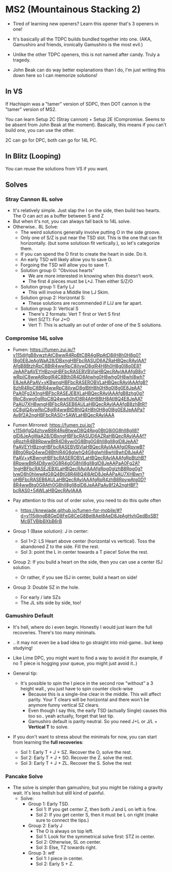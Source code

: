 # MS2 (Mountainous Stacking 2)
- Tired of learning new openers? Learn this opener that's 3 openers in one!
- It's basically all the TDPC builds bundled together into one. (AKA, Gamushiro and friends, ironically Gamushiro is the most evil.)
- Unlike the other TDPC openers, this is not named after candy. Truly a tragedy.

- John Beak can do way better explanations than I do, I'm just writing this down here so I can memorize solutions!

## In VS
If Hachispin was a "tamer" version of SDPC, then DOT cannon is the "tamer" version of MS2.

You can learn Setup 2C (Stray cannon) + Setup 2E (Compromise. Seems to be absent from John Beak at the moment).
Basically, this means if you can't build one, you can use the other.

2C can go for DPC, both can go for 14L PC.

## In Blitz (Looping)
You can reuse the solutions from VS if you want.

## Solves

### Stray Cannon 8L solve
- It's relatively simple. Just slap the I on the side, then build two hearts. The O can act as a buffer between S and Z
- But when it's not, you can always fall back to 14L solve.
- Otherwise.. 8L Solve:
    - The weird solutions generally involve putting O in the side groove.
    - Only one of S/Z is put near the TSD slot. This is the one that can fit horizontally. (but some solutiosn fit vertically.), so let's categorize them.
    - If you can spend the O first to create the heart in side. Do it.
    - An early TSD will likely allow you to save O.
    - Forgoing the TSD will allow you to save T.
    - Solution group 0: "Obvious hearts"
        - We are more interested in knowing when this doesn't work.
        - The first 4 pieces must be L+J. Then either S/Z/O
    - Solution group 1: Early LJ
        - This will involve a Middle line LJ Skim.
    - Solution group 2: Horizontal S:
        - These solutions are recommended if L/J are far apart.
    - Solution group 3: Vertical S
        - There's 2 formats: Vert T first or Vert S first
        - Vert S(ZT): For J+O
        - Vert T: This is actually an out of order of one of the S solutions.

### Compromise 14L solve
- Fumen: https://fumen.zui.jp/?v115@fgB8ywzhAtC8wwR4RpBtC8R4glRpAtD8ilH8h0H8g0?I8g0E8JeAgWaA28/DBxngHBFbcRASUD6AZRaHBQecRAylAA?AfgB8BtzhRpC8BtR4wwRpC8ilywD8glR4H8h0H8g0I8g0E8?JeAAPaAVEYHBzngHBFbcRASEBVBVIaHBQecRAylAAAfgB8y?wRpilC8wwAtRpglR4C8Bth0R4D8Atwhg0H8whg0H8whI8wh?E8JeAAPaAV+vKBwngHBFbcRASEROBVLaHBQecRAylAAAfgB?8zhR4RpC8BtR4wwRpC8ilywD8glBtH8h0H8g0I8g0E8JeAA?PaA0Fg2A1ngHBFbcRASEJEBXLaHBQecRAylAAAfgB8zhg0g?lRpC8ywg0glRpC8Q4wwh0hlD8R4AtH8BtH8AtI8Q4E8JeAA?PaAU7XHBwngHBFbcRASEB6AULaHBQecRAylAAAfgB8zhBtR?pC8glQ4ywRpC8glR4wwBtD8hlQ4H8h0H8g0I8g0E8JeAAPa?Ay8f2A2ngHBFbcRAS0+5AWLaHBQecRAylAAA

- Fumen Mirrored: https://fumen.zui.jp/?v115@fgQ4zhywB8R4RpBtwwD8Q4Rpg0BtG8i0G8hlI8glI8?glD8JeAgWaA28/DBxngHBFbcRASUD6AZRaHBQecRAylAAAf?gRpzhR4B8RpwwBtR4D8ywi0G8Btg0G8hlI8glI8glD8JeAA?PaAVEYHBzngHBFbcRASEBVBVIaHBQecRAylAAAfgi0RpywB?8Btg0RpQ4wwD8BthlR4G8glwhQ4G8glwhI8whI8whD8JeAA?PaAV+vKBwngHBFbcRASEROBVLaHBQecRAylAAAfgRpBtzhB?8RpwwBtR4D8ywi0G8R4g0G8hlI8glI8glD8JeAAPaA0Fg2A?1ngHBFbcRASEJEBXLaHBQecRAylAAAfgRpg0glzhB8Rpg0g?lywD8h0hlwwAtG8Q4BtG8R4I8Q4I8AtD8JeAAPaAU7XHBwn?gHBFbcRASEB6AULaHBQecRAylAAAfgRpR4zhB8RpywAtg0D?8R4wwBtg0G8Ath0G8hlI8glI8glD8JeAAPaAy8f2A2ngHBF?bcRAS0+5AWLaHBQecRAylAAA

- Pay attention to this out of order solve, you need to do this quite often 
    - https://knewjade.github.io/fumen-for-mobile/#?d=v115@ngB8GeD8FeG8CeG8BeI8AeI8AeD8JeAgHvhGedBxSB?McBTVBlbBXbB6rB


- Group 1 (Base solution): J in center:
    - Sol 1+2: LS Heart above center (horizontal vs vertical). Toss the abandoned Z to the side. Fill the rest.
    - Sol 3: point the L in center towards a T piece! Solve the rest.
- Group 2: If you build a heart on the side, then you can use a center ISJ solution.
    - Or rather, if you see ISJ in center, build a heart on side!
- Group 3: Double SZ in the hole.
    - For early / late SZs
    - The JL sits side by side, too!


### Gamushiro Default
- It's hell, where do i even begin. Honestly I would just learn the full recoveries. There's too many minimals.
- .. it may not even be a bad idea to go straight into mid-game.. but keep studying!
- Like Lime DPC, you might want to find a way to avoid it (for example, if no T piece is hogging your queue, you might just avoid it..)
- General tip:
    - It's possible to spin the I piece in the second row "without" a 3 height wall., you just have to spin counter clock-wise
        - Because this is a single-line clear in the middle. This will affect parity. Your T clears will be horizontal and there won't be anymore funny vertical SZ clears.
        - Even though I say this, the early TSD (actually Single) causes this too so.. yeah actually, forget that last tip.
        - Gamushiro default is parity neutral. So you need J+L or J/L + **Vertical T** to solve.

- If you don't want to stress about the minimals for now, you can start from learning the **full recoveries**:
    - Sol 1: Early T + J + SZ. Recover the O, solve the rest.
    - Sol 2: Early T + J + SO. Recover the Z. solve the rest.
    - Sol 3: Early T + J + ZL. Recover the S. Solve the rest

### Pancake Solve
- The solve is simpler than gamushiro, but you might be risking a gravity wait. It's less hellish but still  kind of painful.
    - Solve:
        - Group 1: Early TSD.
            - Sol 1: If you get center Z, then both J and L on left is fine.
            - Sol 2: If you get center S, then it must be L on right (make sure to connect the tips.)
        - Group 2: Early J
            - The O is always on top left.
            - Sol 1: Look for the symmetrical solve first: STZ in center.
            - Sol 2: Otherwise, SL on center.
            - Sol 3: Else, TZ towards right.
        - Group 3: wtf
            - Sol 1: I piece in center.
            - Sol 2: Early S + Z.